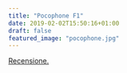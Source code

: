 ```yaml
---
title: "Pocophone F1"
date: 2019-02-02T15:50:16+01:00
draft: false
featured_image: "pocophone.jpg"
---
```


<a href="https://www.techonair.it/recensione-pocophone-f1/" target="_blank" rel="nofollow" title="home">Recensione.</a>